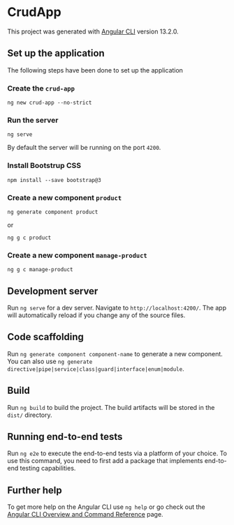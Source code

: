 # CrudApp

This project was generated with [Angular CLI](https://github.com/angular/angular-cli) version 13.2.0.

## Set up the application
The following steps have been done to set up the application

### Create the `crud-app`
```
ng new crud-app --no-strict
```

### Run the server
```
ng serve
```
By default the server will be running on the port `4200`.

### Install Bootstrup CSS
```
npm install --save bootstrap@3
```
### Create a new component `product`
```
ng generate component product
```
or
```
ng g c product
```

### Create a new component `manage-product`
```
ng g c manage-product
```


## Development server

Run `ng serve` for a dev server. Navigate to `http://localhost:4200/`. The app will automatically reload if you change any of the source files.

## Code scaffolding

Run `ng generate component component-name` to generate a new component. You can also use `ng generate directive|pipe|service|class|guard|interface|enum|module`.

## Build

Run `ng build` to build the project. The build artifacts will be stored in the `dist/` directory.

## Running end-to-end tests

Run `ng e2e` to execute the end-to-end tests via a platform of your choice. To use this command, you need to first add a package that implements end-to-end testing capabilities.

## Further help

To get more help on the Angular CLI use `ng help` or go check out the [Angular CLI Overview and Command Reference](https://angular.io/cli) page.
